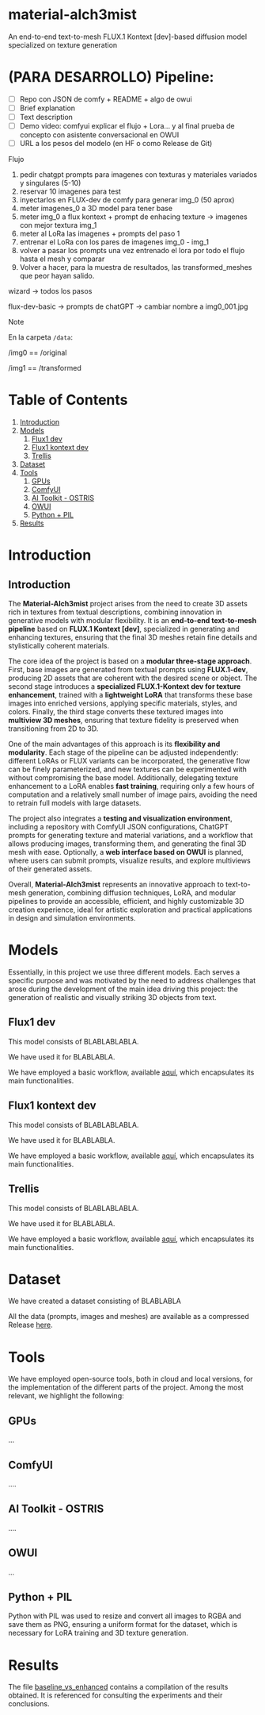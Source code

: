 # material-alch3mist
An end-to-end text-to-mesh FLUX.1 Kontext [dev]-based diffusion model specialized on texture generation

# (PARA DESARROLLO) Pipeline:

- [ ] Repo con JSON de comfy + README + algo de owui
- [ ] Brief explanation
- [ ] Text description
- [ ] Demo video: comfyui explicar el flujo + Lora... y al final prueba de concepto con asistente conversacional en OWUI
- [ ] URL a los pesos del modelo (en HF o como Release de Git)

Flujo

1. pedir chatgpt prompts para imagenes con texturas y materiales variados y singulares (5-10)
2. reservar 10 imagenes para test
3. inyectarlos en FLUX-dev de comfy para generar img_0 (50 aprox)
4. meter imagenes_0 a 3D model para tener base
5. meter img_0 a flux kontext + prompt de enhacing texture -> imagenes con mejor textura img_1
6. meter al LoRa las imagenes + prompts del paso 1
7. entrenar el LoRa con los pares de imagenes img_0 - img_1
8. volver a pasar los prompts una vez entrenado el lora por todo el flujo hasta el mesh y comparar
9. Volver a hacer, para la muestra de resultados, las transformed_meshes que peor hayan salido.
   
wizard -> todos los pasos

flux-dev-basic -> prompts de chatGPT -> cambiar nombre a img0_001.jpg

> [!NOTE]
> En la carpeta `/data`:
> 
> /img0 == /original
> 
> /img1 == /transformed

# Table of Contents 

1. [Introduction](#introduction)
2. [Models](#models)
   1. [Flux1 dev](#flux1-dev)
   2. [Flux1 kontext dev](#flux1-kontext-dev)
   3. [Trellis](#trellis)
3. [Dataset](#dataset)
4. [Tools](#tools)
   1. [GPUs](#gpus)
   2. [ComfyUI](#comfyui)
   3. [AI Toolkit - OSTRIS](#ai-toolkit---ostris)
   4. [OWUI](#owui)
   5. [Python + PIL](#python--pil)
5. [Results](#results)

# Introduction

## Introduction

The **Material-Alch3mist** project arises from the need to create 3D assets rich in textures from textual descriptions, combining innovation in generative models with modular flexibility. It is an **end-to-end text-to-mesh pipeline** based on **FLUX.1 Kontext \[dev]**, specialized in generating and enhancing textures, ensuring that the final 3D meshes retain fine details and stylistically coherent materials.

The core idea of the project is based on a **modular three-stage approach**. First, base images are generated from textual prompts using **FLUX.1-dev**, producing 2D assets that are coherent with the desired scene or object. The second stage introduces a **specialized FLUX.1-Kontext dev for texture enhancement**, trained with a **lightweight LoRA** that transforms these base images into enriched versions, applying specific materials, styles, and colors. Finally, the third stage converts these textured images into **multiview 3D meshes**, ensuring that texture fidelity is preserved when transitioning from 2D to 3D.

One of the main advantages of this approach is its **flexibility and modularity**. Each stage of the pipeline can be adjusted independently: different LoRAs or FLUX variants can be incorporated, the generative flow can be finely parameterized, and new textures can be experimented with without compromising the base model. Additionally, delegating texture enhancement to a LoRA enables **fast training**, requiring only a few hours of computation and a relatively small number of image pairs, avoiding the need to retrain full models with large datasets.

The project also integrates a **testing and visualization environment**, including a repository with ComfyUI JSON configurations, ChatGPT prompts for generating texture and material variations, and a workflow that allows producing images, transforming them, and generating the final 3D mesh with ease. Optionally, a **web interface based on OWUI** is planned, where users can submit prompts, visualize results, and explore multiviews of their generated assets.

Overall, **Material-Alch3mist** represents an innovative approach to text-to-mesh generation, combining diffusion techniques, LoRA, and modular pipelines to provide an accessible, efficient, and highly customizable 3D creation experience, ideal for artistic exploration and practical applications in design and simulation environments.

# Models

Essentially, in this project we use three different models. Each serves a specific purpose and was motivated by the need to address challenges that arose during the development of the main idea driving this project: the generation of realistic and visually striking 3D objects from text.

## Flux1 dev

This model consists of BLABLABLABLA.

We have used it for BLABLABLA.

We have employed a basic workflow, available [aquí](./flows/flux-dev-basic/flux-dev-basic.json), which encapsulates its main functionalities.

## Flux1 kontext dev

This model consists of BLABLABLABLA.

We have used it for BLABLABLA.

We have employed a basic workflow, available [aquí](./flows/flux-kontext-dev-basic/flux-kontext-dev-basic.json), which encapsulates its main functionalities.

## Trellis

This model consists of BLABLABLABLA.

We have used it for BLABLABLA.

We have employed a basic workflow, available [aquí](./flows/image-to-mesh/test_image_to_mesh_trellis.json), which encapsulates its main functionalities.

# Dataset

We have created a dataset consisting of BLABLABLA

All the data (prompts, images and meshes) are available as a compressed Release [here](https://github.com/alejandro-garnung-ctic/material-alch3mist/releases/download/v0.0/data.zip).

# Tools

We have employed open-source tools, both in cloud and local versions, for the implementation of the different parts of the project. Among the most relevant, we highlight the following:

## GPUs

...

## ComfyUI

....

## AI Toolkit - OSTRIS

....

## OWUI

...

## Python + PIL

Python with PIL was used to resize and convert all images to RGBA and save them as PNG, ensuring a uniform format for the dataset, which is necessary for LoRA training and 3D texture generation.

# Results

The file [baseline_vs_enhanced](https://github.com/alejandro-garnung-ctic/material-alch3mist/blob/main/results/baseline_vs_enhanced.md) contains a compilation of the results obtained. It is referenced for consulting the experiments and their conclusions.
